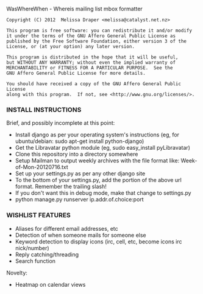 WasWhereWhen - Whereis mailing list mbox formatter

    Copyright (C) 2012  Melissa Draper <melissa@catalyst.net.nz>

    This program is free software: you can redistribute it and/or modify
    it under the terms of the GNU Affero General Public License as
    published by the Free Software Foundation, either version 3 of the
    License, or (at your option) any later version.

    This program is distributed in the hope that it will be useful,
    but WITHOUT ANY WARRANTY; without even the implied warranty of
    MERCHANTABILITY or FITNESS FOR A PARTICULAR PURPOSE.  See the
    GNU Affero General Public License for more details.

    You should have received a copy of the GNU Affero General Public License
    along with this program.  If not, see <http://www.gnu.org/licenses/>.

### INSTALL INSTRUCTIONS ###

Brief, and possibly incomplete at this point:

* Install django as per your operating system's instructions
  (eg, for ubuntu/debian: sudo apt-get install python-django)
* Get the Libravatar python module
  (eg, sudo easy_install pyLibravatar)
* Clone this repository into a directory somewhere
* Setup Mailman to output weekly archives with the file format like:
  <yourmailmanlisturl>Week-of-Mon-20120716.txt
* Set up your settings.py as per any other django site
* To the bottom of your settings.py, add the <yourmailmanlisturl> portion
  of the above url format. Remember the trailing slash!
* If you don't want this in debug mode, make that change to settings.py
* python manage.py runserver ip.addr.of.choice:port



### WISHLIST FEATURES ###
* Aliases for different email addresses, etc
* Detection of when someone mails for someone else
* Keyword detection to display icons (irc, cell, etc, become icons irc nick/number)
* Reply catching/threading
* Search function

Novelty:
* Heatmap on calendar views

